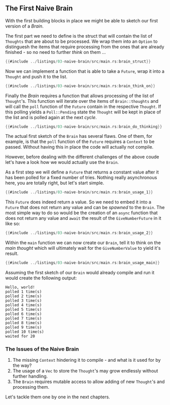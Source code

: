 ## The First Naive Brain

With the first building blocks in place we might be able to sketch our first version of a *Brain*.

The first part we need to define is the struct that will contain the list of ``Thoughts`` that are about to be processed. We wrap them into an ``Option`` to distinguesh the items that require processing from the ones that are already finished - so no need to further *think* on them ...

```rust ,ignore,noplayground
{{#include ../listings/03-naive-brain/src/main.rs:brain_struct}}
```

Now we can implement a function that is able to take a ``Future``, wrap it into a ``Thought`` and push it to the list.

```rust ,ignore,noplayground
{{#include ../listings/03-naive-brain/src/main.rs:brain_think_on}}
```

Finally the *Brain* requires a function that allows processing of the list of ``Thought``'s. This function will iterate over the items of ``Brain::thoughts`` and will call the ``poll`` function of the ``Future`` contain in the respective ``Thought``. If this polling yields a ``Poll::Pending`` state the ``Thought`` will be kept in place of the list and is polled again at the next *cycle*.

```rust ,ignore,noplayground,codenotcompile
{{#include ../listings/03-naive-brain/src/main.rs:brain_do_thinking}}
```

The actual first sketch of the ``Brain`` has several flaws. One of them, for example, is that the `poll` function of the ``Future`` requires a ``Context`` to be passed. Without having this in place the code will actually not compile.

However, before dealing with the different challenges of the above coude let's have a look how we would actually use the ``Brain``.

As a first step we will define a ``Future`` that returns a constant value after it has been polled for a fixed number of tries. Nothing really asynchronous here, you are totally right, but let's start simple.

```rust ,ignore,noplayground
{{#include ../listings/03-naive-brain/src/main.rs:brain_usage_1}}
```

This ``Future`` does indeed return a value. So we need to embed it into a `Future` that does not return any value and can be *spawned* to the `Brain`. The most simple way to do so would be the creation of an `async` function that does not return any value and `await` the result of the `GiveNumberFuture` in it like so:

```rust ,ignore,noplayground
{{#include ../listings/03-naive-brain/src/main.rs:brain_usage_2}}
```

Within the ``main`` function we can now create our ``Brain``, tell it to think on the *main thought* which will ultimately wait for the `GiveNumberValue` to yield it's result.

```rust ,ignore,noplayground,codenotcompile
{{#include ../listings/03-naive-brain/src/main.rs:brain_usage_main}}
```

Assuming the first sketch of our `Brain` would already compile and run it would create the following output:

```text
Hello, world!
polled 1 time(s)
polled 2 time(s)
polled 3 time(s)
polled 4 time(s)
polled 5 time(s)
polled 6 time(s)
polled 7 time(s)
polled 8 time(s)
polled 9 time(s)
polled 10 time(s)
waited for 20
```

### The Issues of the Naive Brain

1. The missing ``Context`` hindering it to compile - and what is it used for by the way?
2. The usage of a ``Vec`` to store the ``Thought``'s may grow endlessly without further handling.
3. The ``Brain`` requires mutable access to allow adding of new ``Thought``'s and processing them.

Let's tackle them one by one in the next chapters.
